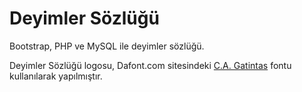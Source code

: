 # Deyimler Sözlüğü

Bootstrap, PHP ve MySQL ile deyimler sözlüğü.

Deyimler Sözlüğü logosu, Dafont.com sitesindeki [C.A. Gatintas](https://www.dafont.com/c-a-gatintas.font?text=Deyimler+S%F6zl%FC%26%23287%3B%FC&back=theme) fontu kullanılarak yapılmıştır.
